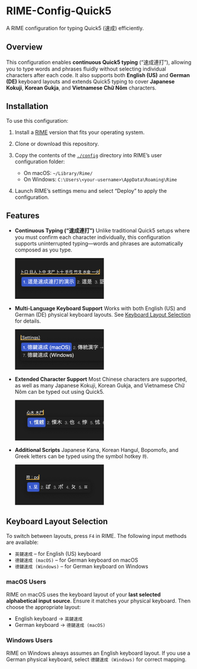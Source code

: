 # RIME-Config-Quick5

A RIME configuration for typing Quick5 (速成) efficiently.

## Overview

This configuration enables **continuous Quick5 typing** (“速成連打”), allowing you to type words and phrases fluidly without selecting individual characters after each code. It also supports both **English (US)** and **German (DE)** keyboard layouts and extends Quick5 typing to cover **Japanese Kokuji**, **Korean Gukja**, and **Vietnamese Chữ Nôm** characters.

## Installation

To use this configuration:

1. Install a [RIME](https://github.com/rime) version that fits your operating system.

2. Clone or download this repository.

3. Copy the contents of the [`./config`](config) directory into RIME’s user configuration folder:

    - On macOS: `~/Library/Rime/`
    - On Windows: `C:\Users\<your-username>\AppData\Roaming\Rime`

4. Launch RIME’s settings menu and select “Deploy” to apply the configuration.

## Features

-   **Continuous Typing (“速成連打”)**
    Unlike traditional Quick5 setups where you must confirm each character individually, this configuration supports uninterrupted typing—words and phrases are automatically composed as you type.

	<img width="50%" src="./assets/screenshot-continuous-typing.jpeg">

-   **Multi-Language Keyboard Support**
    Works with both English (US) and German (DE) physical keyboard layouts. See [Keyboard Layout Selection](#keyboard-layout-selection) for details.

	<img width="50%" src="./assets/screenshot-multi-language-support.jpeg">

-   **Extended Character Support**
    Most Chinese characters are supported, as well as many Japanese Kokuji, Korean Gukja, and Vietnamese Chữ Nôm can be typed out using Quick5.

	<img width="50%" src="./assets/screenshot-extended-char-support.jpeg">

-   **Additional Scripts**
    Japanese Kana, Korean Hangul, Bopomofo, and Greek letters can be typed using the symbol hotkey `符`.

	<img width="50%" src="./assets/screenshot-additional-scripts.jpeg">

## Keyboard Layout Selection

To switch between layouts, press `F4` in RIME. The following input methods are available:

-   `英鍵速成` – for English (US) keyboard
-   `德鍵速成 (macOS)` – for German keyboard on macOS
-   `德鍵速成 (Windows)` – for German keyboard on Windows

### macOS Users

RIME on macOS uses the keyboard layout of your **last selected alphabetical input source**. Ensure it matches your physical keyboard. Then choose the appropriate layout:

-   English keyboard → `英鍵速成`
-   German keyboard → `德鍵速成 (macOS)`

### Windows Users

RIME on Windows always assumes an English keyboard layout. If you use a German physical keyboard, select `德鍵速成 (Windows)` for correct mapping.
